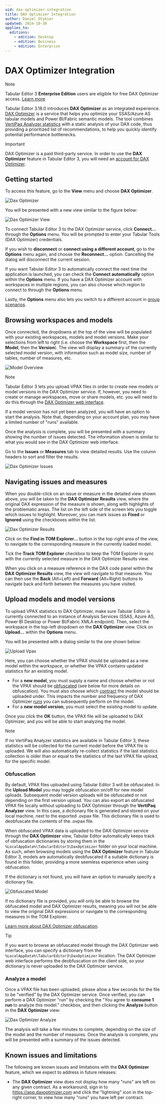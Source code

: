 ```yaml
---
uid: dax-optimizer-integration
title: DAX Optimizer Integration
author: Daniel Otykier
updated: 2024-10-30
applies_to:
  editions:
    - edition: Desktop
    - edition: Business
    - edition: Enterprise
---
```

# DAX Optimizer Integration

> [!NOTE]
> Tabular Editor 3 **Enterprise Edition** users are eligible for free DAX Optimizer access. [Learn more](https://blog.tabulareditor.com/2024/10/31/free-dax-optimizer-access-in-tabular-editor-3/)

Tabular Editor 3.18.0 introduces **DAX Optimizer** as an integrated experience. [DAX Optimizer](https://daxoptimizer.com) is a service that helps you optimize your SSAS/Azure AS tabular models and Power BI/Fabric semantic models. The tool combines [VertiPaq Analyzer statistics](https://www.sqlbi.com/tools/vertipaq-analyzer/) with a static analysis of your DAX code, thus providing a prioritized list of recommendations, to help you quickly identify potential performance bottlenecks.

> [!IMPORTANT]
> DAX Optimizer is a paid third-party service. In order to use the **DAX Optimizer** feature in Tabular Editor 3, you will need an [account for DAX Optimizer](https://www.daxoptimizer.com/free-tour/).

## Getting started

To access this feature, go to the **View** menu and choose **DAX Optimizer**.

![Dax Optimizer](~/images/dax-optimizer-view-menu.png)

You will be presented with a new view similar to the figure below:

![Dax Optimizer View](~/images/dax-optimizer-view.png)

To connect Tabular Editor 3 to the DAX Optimizer service, click **Connect...** through the **Options** menu. You will be prompted to enter your Tabular Tools (DAX Optimizer) credentials.

If you wish to **disconnect** or **connect using a different account**, go to the **Options** menu again, and choose the **Reconnect...** option. Cancelling the dialog will disconnect the current session.

If you want Tabular Editor 3 to automatically connect the next time the application is launched, you can check the **Connect automatically** option within the **Options** menu. If you have a DAX Optimizer account with workspaces in multiple regions, you can also choose which region to connect to through the **Options** menu.

Lastly, the **Options** menu also lets you switch to a different account in [group scenarios](https://docs.daxoptimizer.com/how-to-guides/managing-groups).

## Browsing workspaces and models

Once connected, the dropdowns at the top of the view will be populated with your existing workspaces, models and model versions. Make your selections from left to right (i.e. choose the **Workspace** first, then the **Model**, then the **Version**). The view will display a summary of the currently selected model version, with information such as model size, number of tables, number of measures, etc.

![Model Overview](~/images/model-overview.png)

> [!NOTE]
> Tabular Editor 3 lets you upload VPAX files in order to create new models or model versions in the DAX Optimizer service. If, however, you need to create or manage workspaces, move or share models, etc. you will need to do this through the [DAX Optimizer web interface](https://app.daxoptimizer.com).

If a model version has not yet been analyzed, you will have an option to start the analysis. Note that, depending on your account plan, you may have a limited number of "runs" available.

Once the analysis is complete, you will be presented with a summary showing the number of issues detected. The information shown is similar to what you would see in the DAX Optimizer web interface.

Go to the **Issues** or **Measures** tab to view detailed results. Use the column headers to sort and filter the results.

![Dax Optimizer Issues](~/images/dax-optimizer-issues.png)

## Navigating issues and measures

When you double-click on an issue or measure in the detailed view shown above, you will be taken to the **DAX Optimizer Results** view, where the original DAX expression of the measure is shown, along with highlights of the problematic areas. The list on the left side of the screen lets you toggle which issues to highlight. Moreover, you can mark issues as **Fixed** or **Ignored** using the checkboxes within the list.

![Dax Optimizer Results](~/images/dax-optimizer-results.png)

Click on the **Find in TOM Explorer...** button in the top-right area of the view, to navigate to the corresponding measure in the currently loaded model.

Tick the **Track TOM Explorer** checkbox to keep the TOM Explorer in sync with the currently selected measure in the DAX Optimizer Results view.

When you click on a measure reference in the DAX code panel within the **DAX Optimizer Results** view, the view will navigate to that measure. You can then use the **Back** (Alt+Left) and **Forward** (Alt+Right) buttons to navigate back and forth between the measures you have visited.

## Upload models and model versions

To upload VPAX statistics to DAX Optimizer, make sure Tabular Editor is currently connected to an instance of Analysis Services (SSAS, Azure AS, Power BI Desktop or Power BI/Fabric XMLA endpoint). Then, select the workspace in the top-left dropdown on the **DAX Optimizer** view. Click on **Upload...** within the **Options** menu.

You will be presented with a dialog similar to the one shown below:

![Upload Vpax](~/images/upload-vpax.png)

Here, you can choose whether the VPAX should be uploaded as a new model within the workspace, or whether the VPAX contains updated statistics for an existing model.

- For a **new model**, you must supply a name and choose whether or not the VPAX should be [obfuscated](https://www.sqlbi.com/blog/marco/2024/03/15/vpax-obfuscator-a-library-to-obfuscate-vpax-files/) (see below for more details on obfuscation). You must also choose which [contract](https://docs.daxoptimizer.com/glossary/contract) the model should be uploaded under. This impacts the number and frequency of DAX Optimizer [*runs*](https://docs.daxoptimizer.com/glossary/run) you can subsequently perform on the model.
- For a **new model version**, you must select the existing model to update.

Once you click the **OK** button, the VPAX file will be uploaded to DAX Optimizer, and you will be able to start analyzing the model.

> [!NOTE]
> If no VertiPaq Analyzer statistics are available in Tabular Editor 3, these statistics will be collected for the current model before the VPAX file is uploaded. We will also automatically re-collect statistics if the last statistics collection is older than or equal to the statistics of the last VPAX file upload, for the specific model.

### Obfuscation

By default, VPAX files uploaded using Tabular Editor 3 will be obfuscated. In the **Upload Model** you may toggle obfuscation on/off for new model uploads. Subsequent model version uploads will be obfuscated or not depending on the first version upload. You can also export an obfuscated VPAX file locally without uploading to DAX Optimizer through the **VertiPaq Analyzer** view. In this case, a dictionary file is generated and stored on your local machine, next to the exported .ovpax file. This dictionary file is used to deobfuscate the contents of the .ovpax file.

When obfuscated VPAX data is uploaded to the DAX Optimizer service through the **DAX Optimizer** view, Tabular Editor automatically keeps track of obfuscation dictionaries by storing them in the `%LocalAppData%\TabularEditor3\DaxOptimizer` folder on your local machine. As such, when browsing models using the **DAX Optimizer** feature in Tabular Editor 3, models are automatically deobfuscated if a suitable dictionary is found in this folder, providing a more seemless experience when using obfuscation.

If the dictionary is not found, you will have an option to manually specify a dictionary file.

![Obfuscated Model](~/images/obfuscated-model.png)

If no dictionary file is provided, you will only be able to browse the obfuscated model and DAX Optimizer results, meaning you will not be able to view the original DAX expressions or navigate to the corresponding measures in the TOM Explorer.

[Learn more about DAX Optimizer obfuscation](https://docs.daxoptimizer.com/how-to-guides/obfuscating-files).

> [!TIP]
> If you want to browse an obfuscated model through the DAX Optimizer web interface, you can specify a dictionary from the `%LocalAppData%\TabularEditor3\DaxOptimizer` location. The DAX Optimizer web interface performs the deobfuscation on the client side, so your dictionary is never uploaded to the DAX Optimizer service.

### Analyze a model

Once a VPAX file has been uploaded, please allow a few seconds for the file to be "verified" by the DAX Optimizer service. Once verified, you can perform a DAX Optimizer "run" by checking the "You agree to **consume 1 run** to analyze this model." checkbox, and then clicking the **Analyze** button in the **DAX Optimizer** view:

![Dax Optimizer Analyze](~/images/dax-optimizer-analyze.png)

The analysis will take a few minutes to complete, depending on the size of the model and the number of measures. Once the analysis is complete, you will be presented with a summary of the issues detected.

## Known issues and limitations

The following are known issues and limitations with the **DAX Optimizer** feature, which we expect to address in future releases:

- The **DAX Optimizer** view does not display how many "runs" are left on any given contract. As a workaround, sign in to https://app.daxoptimizer.com and click the "lightning" icon in the top-right corner, to view how many "runs" you have left per contract.